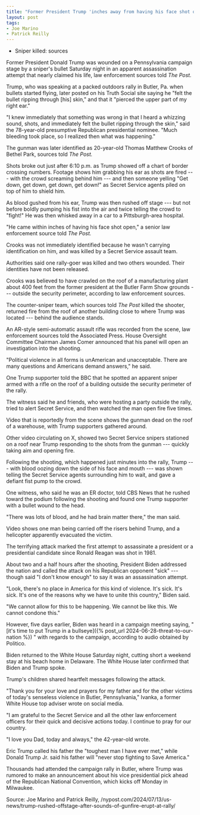 ```yaml
---
title: "Former President Trump 'inches away from having his face shot open' by assassin's bullet during Pa. rally"
layout: post
tags:
- Joe Marino
- Patrick Reilly
---
```


- Sniper killed: sources

Former President Donald Trump was wounded on a Pennsylvania campaign stage by a sniper's bullet Saturday night in an apparent assassination attempt that nearly claimed his life, law enforcement sources told *The Post.*

Trump, who was speaking at a packed outdoors rally in Butler, Pa. when bullets started flying, later posted on his Truth Social site saying he "felt the bullet ripping through \[his\] skin," and that it "pierced the upper part of my right ear."

"I knew immediately that something was wrong in that I heard a whizzing sound, shots, and immediately felt the bullet ripping through the skin," said the 78-year-old presumptive Republican presidential nominee. "Much bleeding took place, so I realized then what was happening."

The gunman was later identified as 20-year-old Thomas Matthew Crooks of Bethel Park, sources told *The Post.*

Shots broke out just after 6:10 p.m. as Trump showed off a chart of border crossing numbers. Footage shows him grabbing his ear as shots are fired --- with the crowd screaming behind him --- and then someone yelling "Get down, get down, get down, get down!" as Secret Service agents piled on top of him to shield him.

As blood gushed from his ear, Trump was then rushed off stage --- but not before boldly pumping his fist into the air and twice telling the crowd to "fight!" He was then whisked away in a car to a Pittsburgh-area hospital.

"He came within inches of having his face shot open," a senior law enforcement source told *The Post.*

Crooks was not immediately identified because he wasn't carrying identification on him, and was killed by a Secret Service assault team.

Authorities said one rally-goer was killed and two others wounded. Their identities have not been released.

Crooks was believed to have crawled on the roof of a manufacturing plant about 400 feet from the former president at the Butler Farm Show grounds --- outside the security perimeter, according to law enforcement sources.

The counter-sniper team, which sources told *The Post* killed the shooter, returned fire from the roof of another building close to where Trump was located --- behind the audience stands.

An AR-style semi-automatic assault rifle was recorded from the scene, law enforcement sources told the Associated Press. House Oversight Committee Chairman James Comer announced that his panel will open an investigation into the shooting.

"Political violence in all forms is unAmerican and unacceptable. There are many questions and Americans demand answers," he said.

One Trump supporter told the BBC that he spotted an apparent sniper armed with a rifle on the roof of a building outside the security perimeter of the rally.

The witness said he and friends, who were hosting a party outside the rally, tried to alert Secret Service, and then watched the man open fire five times.

Video that is reportedly from the scene shows the gunman dead on the roof of a warehouse, with Trump supporters gathered around.

Other video circulating on X, showed two Secret Service snipers stationed on a roof near Trump responding to the shots from the gunman --- quickly taking aim and opening fire.

Following the shooting, which happened just minutes into the rally, Trump --- with blood oozing down the side of his face and mouth --- was shown telling the Secret Service agents surrounding him to wait, and gave a defiant fist pump to the crowd.

One witness, who said he was an ER doctor, told CBS News that he rushed toward the podium following the shooting and found one Trump supporter with a bullet wound to the head.

"There was lots of blood, and he had brain matter there," the man said.

Video shows one man being carried off the risers behind Trump, and a helicopter apparently evacuated the victim.

The terrifying attack marked the first attempt to assassinate a president or a presidential candidate since Ronald Reagan was shot in 1981.

About two and a half hours after the shooting, President Biden addressed the nation and called the attack on his Republican opponent "sick" --- though said "I don't know enough" to say it was an assassination attempt.

"Look, there's no place in America for this kind of violence. It's sick. It's sick. It's one of the reasons why we have to unite this country," Biden said.

"We cannot allow for this to be happening. We cannot be like this. We cannot condone this."

However, five days earlier, Biden was heard in a campaign meeting saying, "[it's time to put Trump in a bullseye]({% post_url 2024-06-28-threat-to-our-nation %})
" with regards to the campaign, according to audio obtained by Politico.

Biden returned to the White House Saturday night, cutting short a weekend stay at his beach home in Delaware. The White House later confirmed that Biden and Trump spoke.

Trump's children shared heartfelt messages following the attack.

"Thank you for your love and prayers for my father and for the other victims of today's senseless violence in Butler, Pennsylvania," Ivanka, a former White House top adviser wrote on social media.

"I am grateful to the Secret Service and all the other law enforcement officers for their quick and decisive actions today. I continue to pray for our country.

"I love you Dad, today and always," the 42-year-old wrote.

Eric Trump called his father the "toughest man I have ever met," while Donald Trump Jr. said his father will "never stop fighting to Save America."

Thousands had attended the campaign rally in Butler, where Trump was rumored to make an announcement about his vice presidential pick ahead of the Republican National Convention, which kicks off Monday in Milwaukee.

Source: Joe Marino and Patrick Reilly, /nypost.com/2024/07/13/us-news/trump-rushed-offstage-after-sounds-of-gunfire-erupt-at-rally/
